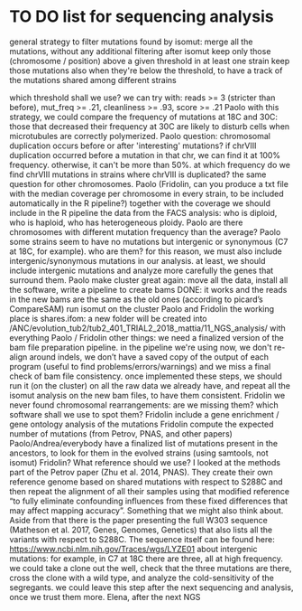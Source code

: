 
# TO DO list for sequencing analysis
general strategy to filter mutations found by isomut:
merge all the mutations, without any additional filtering after isomut
keep only those (chromosome / position) above a given threshold in at least one strain
keep those mutations also when they're below the threshold, to have a track of the mutations shared among different strains

which threshold shall we use?
we can try with: reads >= 3 (stricter than before), mut_freq >= .21, cleanliness >= .93, score >= .21
Paolo
with this strategy, we could compare the frequency of mutations at 18C and 30C: those that decreased their frequency at 30C are likely to disturb cells when microtubules are correctly polymerized.
Paolo
question: chromosomal duplication occurs before or after 'interesting' mutations?
if chrVIII duplication occurred before a mutation in that chr, we can find it at 100% frequency. otherwise, it can't be more than 50%.
at which frequency do we find chrVIII mutations in strains where chrVIII is duplicated?
the same question for other chromosomes.
Paolo
(Fridolin, can you produce a txt file with the median coverage per chromosome in every strain, to be included automatically in the R pipeline?)
together with the coverage we should include in the R pipeline the data from the FACS analysis: who is diploid, who is haploid, who has heterogeneous ploidy.
Paolo
are there chromosomes with different mutation frequency than the average?
Paolo
some strains seem to have no mutations but intergenic or synonymous (C7 at 18C, for example).
who are them?
for this reason, we must also include intergenic/synonymous mutations in our analysis.
at least, we should include intergenic mutations and analyze more carefully the genes that surround them.
Paolo
make cluster great again:
 move all the data, install all the software, write a pipeline to create bams 
DONE: it works and the reads in the new bams are the same as the old ones (according to picard’s CompareSAM)
run isomut on the cluster
Paolo and Fridolin
the working place is shares.ifom: a new folder will be created into
 /ANC/evolution_tub2/tub2_401_TRIAL2_2018_mattia/11_NGS_analysis/
with everything
Paolo / Fridolin
other things:
we need a finalized version of the bam file preparation pipeline.
in the pipeline we're using now, we don't re-align around indels, we don’t have a saved copy of the output of each program (useful to find problems/errors/warnings) and we miss a final check of bam file consistency.
once implemented these steps, we should run it (on the cluster) on all the raw data we already have, and repeat all the isomut analysis on the new bam files, to have them consistent.
Fridolin
we never found chromosomal rearrangements: are we missing them? which software shall we use to spot them?
Fridolin
include a gene enrichment / gene ontology analysis of the mutations
Fridolin
compute the expected number of mutations (from Petrov, PNAS, and other papers)
Paolo/Andrea/everybody
have a finalized list of mutations present in the ancestors, to look for them in the evolved strains (using samtools, not isomut)
Fridolin?
What reference should we use? I looked at the methods part of the Petrov paper (Zhu et al. 2014, PNAS). They create their own reference genome based on shared mutations with respect to S288C and then repeat the alignment of all their samples using that modified reference “to fully eliminate confounding influences from these fixed differences that may affect mapping accuracy”. Something that we might also think about. Aside from that  there is the paper presenting the full W303 sequence (Matheson et al. 2017, Genes, Genomes, Genetics) that also lists all the variants with respect to S288C. The sequence itself can be found here: https://www.ncbi.nlm.nih.gov/Traces/wgs/LYZE01
about intergenic mutations: for example, in C7 at 18C there are three, all at high frequency.
 we could take a clone out the well, check that the three mutations are there, cross the clone with a wild type, and analyze the cold-sensitivity of the segregants.
we could leave this step after the next sequencing and analysis, once we trust them more.
Elena, after the next NGS

